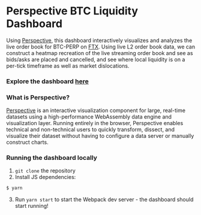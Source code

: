 # Perspective BTC Liquidity Dashboard

Using [Perspective](https://github.com/finos/perspective), this dashboard interactively visualizes and analyzes the live order book for BTC-PERP on [FTX](https://docs.ftx.com/#overview). Using live L2 order book data, we can construct a heatmap recreation of the live streaming order book and see as bids/asks are placed and cancelled, and see where local liquidity is on a per-tick timeframe as well as market dislocations.

### Explore the dashboard [here](https://sc1f.github.io/perspective-btc-liquidity/)

### What is Perspective?

[Perspective](https://perspective.finos.org) is an interactive visualization component for large, real-time datasets using a high-performance WebAssembly data engine and visualization layer. Running entirely in the browser, Perspective enables technical and non-technical users to quickly transform, dissect, and visualize their dataset without having to configure a data server or manually construct charts.

### Running the dashboard locally

1. `git clone` the repository
2. Install JS dependencies:

```bash
$ yarn
```
3. Run `yarn start` to start the Webpack dev server - the dashboard should start running!
